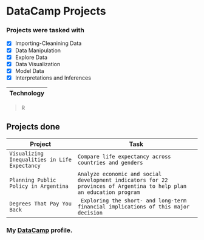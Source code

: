 #  DataCamp Projects

### Projects were tasked with 
 
-  [x] Importing-Cleanining Data
-  [x] Data Manipulation
-  [x] Explore Data 
-  [x] Data Visualization
-  [x] Model Data  
-  [x] Interpretations and Inferences

| Technology |
|------------|
> R
 


## Projects done

  | Project |   Task      |
  | --- | --------------------|
  | `Visualizing Inequalities in Life Expectancy ` | `Compare life expectancy across countries and genders      `|
  | `Planning Public Policy in Argentina ` | `Analyze economic and social development indicators for 22 provinces of Argentina to help plan an education program` |
  | `Degrees That Pay You Back               ` |` Exploring the short- and long-term financial implications of this major decision`|
  
  
  
### My [DataCamp](https://www.datacamp.com/profile/shivangibhave01) profile.

